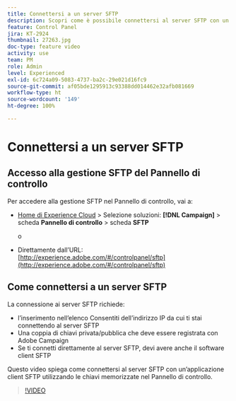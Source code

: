 ```yaml
---
title: Connettersi a un server SFTP
description: Scopri come è possibile connettersi al server SFTP con un’applicazione client SFTP utilizzando le chiavi memorizzate nel Pannello di controllo.
feature: Control Panel
jira: KT-2924
thumbnail: 27263.jpg
doc-type: feature video
activity: use
team: PM
role: Admin
level: Experienced
exl-id: 6c724a09-5083-4737-ba2c-29e021d16fc9
source-git-commit: af05bde1295913c93388dd014462e32afb081669
workflow-type: ht
source-wordcount: '149'
ht-degree: 100%

---
```


# Connettersi a un server SFTP

## Accesso alla gestione SFTP del Pannello di controllo

Per accedere alla gestione SFTP nel Pannello di controllo, vai a:

* [Home di Experience Cloud](https://experience.adobe.com/#/home) > Selezione soluzioni: **[!DNL Campaign]** > scheda **Pannello di controllo** > scheda **SFTP**

  o
* Direttamente dall’URL: [http://experience.adobe.com/#/controlpanel/sftp](http://experience.adobe.com/#/controlpanel/sftp)

## Come connettersi a un server SFTP

La connessione ai server SFTP richiede:

* l’inserimento nell’elenco Consentiti dell’indirizzo IP da cui ti stai connettendo al server SFTP
* Una coppia di chiavi privata/pubblica che deve essere registrata con Adobe Campaign
* Se ti connetti direttamente al server SFTP, devi avere anche il software client SFTP

Questo video spiega come connettersi al server SFTP con un’applicazione client SFTP utilizzando le chiavi memorizzate nel Pannello di controllo.

>[!VIDEO](https://video.tv.adobe.com/v/27263?quality=12&learn=0n)
